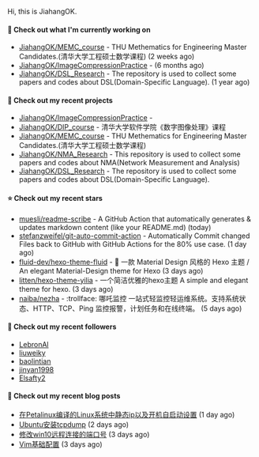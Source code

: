 Hi, this is JiahangOK.

#### 👷 Check out what I'm currently working on

- [JiahangOK/MEMC_course](https://github.com/JiahangOK/MEMC_course) - THU Methematics for Engineering Master Candidates.(清华大学工程硕士数学课程) (2 weeks ago)
- [JiahangOK/ImageCompressionPractice](https://github.com/JiahangOK/ImageCompressionPractice) -  (6 months ago)
- [JiahangOK/DSL_Research](https://github.com/JiahangOK/DSL_Research) - The repository is used to collect some papers and codes about DSL(Domain-Specific Language). (1 year ago)

#### 🌱 Check out my recent projects

- [JiahangOK/ImageCompressionPractice](https://github.com/JiahangOK/ImageCompressionPractice) - 
- [JiahangOK/DIP_course](https://github.com/JiahangOK/DIP_course) - 清华大学软件学院《数字图像处理》课程
- [JiahangOK/MEMC_course](https://github.com/JiahangOK/MEMC_course) - THU Methematics for Engineering Master Candidates.(清华大学工程硕士数学课程)
- [JiahangOK/NMA_Research](https://github.com/JiahangOK/NMA_Research) - This repository is used to collect some papers and codes about NMA(Network Measurement and Analysis)
- [JiahangOK/DSL_Research](https://github.com/JiahangOK/DSL_Research) - The repository is used to collect some papers and codes about DSL(Domain-Specific Language).

#### ⭐ Check out my recent stars

- [muesli/readme-scribe](https://github.com/muesli/readme-scribe) - A GitHub Action that automatically generates &amp; updates markdown content (like your README.md) (today)
- [stefanzweifel/git-auto-commit-action](https://github.com/stefanzweifel/git-auto-commit-action) - Automatically Commit changed Files back to GitHub with GitHub Actions for the 80% use case. (1 day ago)
- [fluid-dev/hexo-theme-fluid](https://github.com/fluid-dev/hexo-theme-fluid) - :ocean: 一款 Material Design 风格的 Hexo 主题 / An elegant Material-Design theme for Hexo (3 days ago)
- [litten/hexo-theme-yilia](https://github.com/litten/hexo-theme-yilia) - 一个简洁优雅的hexo主题  A simple and elegant theme for hexo. (3 days ago)
- [naiba/nezha](https://github.com/naiba/nezha) - :trollface: 哪吒监控 一站式轻监控轻运维系统。支持系统状态、HTTP、TCP、Ping 监控报警，计划任务和在线终端。 (5 days ago)

#### 👯 Check out my recent followers

- [LebronAl](https://github.com/LebronAl)
- [liuweiky](https://github.com/liuweiky)
- [baolintian](https://github.com/baolintian)
- [jinyan1998](https://github.com/jinyan1998)
- [Elsafty2](https://github.com/Elsafty2)


#### 📜 Check out my recent blog posts

- [在Petalinux编译的Linux系统中静态ip以及开机自启动设置](http://example.com/2021/12/05/Petalinux%E7%BC%96%E8%AF%91%E7%9A%84Linux%E7%B3%BB%E7%BB%9F%E4%B8%AD%E9%9D%99%E6%80%81ip%E4%BB%A5%E5%8F%8A%E5%BC%80%E6%9C%BA%E8%87%AA%E5%90%AF%E5%8A%A8%E8%AE%BE%E7%BD%AE/) (1 day ago)
- [Ubuntu安装tcpdump](http://example.com/2021/12/04/Ubuntu%E5%AE%89%E8%A3%85tcpdump/) (2 days ago)
- [修改win10远程连接的端口号](http://example.com/2021/12/03/%E4%BF%AE%E6%94%B9win10%E8%BF%9C%E7%A8%8B%E8%BF%9E%E6%8E%A5%E7%9A%84%E7%AB%AF%E5%8F%A3%E5%8F%B7/) (3 days ago)
- [Vim基础配置](http://example.com/2021/12/03/Vim%E5%9F%BA%E7%A1%80%E9%85%8D%E7%BD%AE/) (3 days ago)